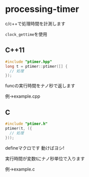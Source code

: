 # processing-timer

c/c++で処理時間を計測します

`clock_gettime`を使用

## C++11

```c++
#include "ptimer.hpp"
long t = ptimer::ptimer([] {
  // 処理
});
```
funcの実行時間をナノ秒で返します

例→example.cpp

## C

```c
#include "ptimer.h"
ptimer(t, ({
  // 処理
}));
```
defineマクロです
動けばヨシ!

実行時間が変数tにナノ秒単位で入ります

例→example.c
